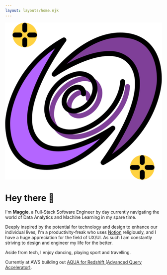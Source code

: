 ```yaml
---
layout: layouts/home.njk
---
```


<div class="illo-container">
  <img src="static/galaxy.png" class="illustration" style="align: right" title="https://www.flaticon.com/authors/tulpahn">
</div>

<div class="mb-16">
<h1>Hey there&nbsp;<span class="shake">👋</span></h1>
</div>

I'm **Maggie**, a Full-Stack Software Engineer by day currently navigating the world of Data Analytics and Machine Learning in my spare time.

Deeply inspired by the potential for technology and design to enhance our individual lives, I'm a productivity-freak who uses [Notion](https://notion.so) religiously, and I have a huge appreciation for the field of UX/UI. As such I am constantly striving to design and engineer my life for the better.

Aside from tech, I enjoy dancing, playing sport and travelling.

Currently at AWS building out [AQUA for Redshift (Advanced Query Accelerator)](https://aws.amazon.com/redshift/features/aqua/).
